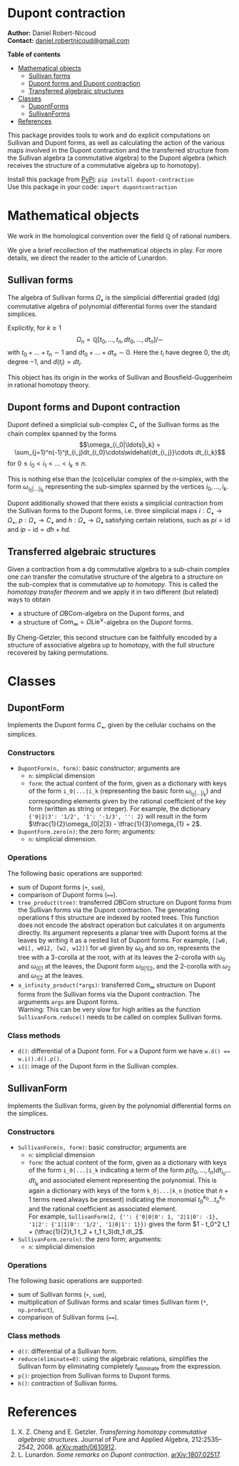 # Dupont contraction

**Author:** Daniel Robert-Nicoud<br>
**Contact:** daniel.robertnicoud@gmail.com

**Table of contents**
* [Mathematical objects](#mathematicalobjects)
    * [Sullivan forms](#sullivanforms)
    * [Dupont forms and Dupont contraction](#dupontforms)
    * [Transferred algebraic structures](#transferredstructures)
* [Classes](#classes)
    * [DupontForms](#classdupont)
    * [SullivanForms](#classsullivan)
* [References](#references)

This package provides tools to work and do explicit computations on Sullivan and Dupont forms, as well as calculating the action of the various maps involved in the Dupont contraction and the transferred structure from the Sullivan algebra (a commutative algebra) to the Dupont algebra (which receives the structure of a commutative algebra up to homotopy).

Install this package from [PyPi](https://pypi.org/project/dupont-contraction/1.0.0/): `pip install dupont-contraction`<br>
Use this package in your code: `import dupontcontraction`

# Mathematical objects <a name="mathematicalobjects"></a>

We work in the homological convention over the field $\mathbb{Q}$ of rational numbers.

We give a brief recollection of the mathematical objects in play. For more
details, we direct the reader to the article of Lunardon.

## Sullivan forms <a name="sullivanforms"></a>

The algebra of Sullivan forms $\Omega_\bullet$ is the simplicial differential
graded (dg) commutative algebra of polynomial differential forms over the
standard simplices.

Explicitly, for $k\ge1$
$$\Omega_n = \mathbb{Q}[t_0, \ldots, t_n, dt_0,\ldots, dt_n]/\sim$$
with $t_0 + ... + t_n \sim 1$ and $dt_0 + ... + dt_n \sim 0$. Here the $t_i$
have degree $0$, the $dt_i$ degree $-1$, and $d(t_i) = dt_i$.

This object has its origin in the works of Sullivan and Bousfield-Guggenheim in
rational homotopy theory.

## Dupont forms and Dupont contraction <a name="dupontforms"></a>

Dupont defined a simplicial sub-complex $C_\bullet$ of the Sullivan forms as the chain
complex spanned by the forms
$$\omega_{i_0|\ldots|i_k} = \sum_{j=1}^n(-1)^jt_{i_j}dt_{i_0}\cdots\widehat{dt_{i_j}}\cdots dt_{i_k}$$
for $0\le i_0 < i_1 < \ldots < i_k \le n$.

This is nothing else than the (co)cellular complex of the $n$-simplex, with the
form $\omega_{i_0|\ldots|i_k}$ representing the sub-simplex spanned by the
vertices $i_0, \ldots, i_k$.

Dupont additionally showed that there exists a simplicial contraction from the
Sullivan forms to the Dupont forms, i.e. three simplicial maps
$i:C_\bullet\to\Omega_\bullet$, $p:\Omega_\bullet\to C_\bullet$ and
$h:\Omega_\bullet\to\Omega_\bullet$ satisfying certain relations, such as
$pi = \mathrm{id}$ and $ip - \mathrm{id} = dh + hd$.

## Transferred algebraic structures <a name="transferredstructures"></a>

Given a contraction from a dg commutative algebra to a sub-chain complex one can
transfer the comutative structure of the algebra to a structure on the sub-complex
that is commutative *up to homotopy*. This is called the *homotopy transfer theorem*
and we apply it in two different (but related) ways to obtain
* a structure of $\Omega\mathrm{BCom}$-algebra on the Dupont forms, and
* a structure of $\mathrm{Com}_\infty = \Omega\mathrm{Lie}^\vee$-algebra on the
Dupont forms.

By Cheng-Getzler, this second structure can be faithfully encoded by a structure
of associative algebra up to homotopy, with the full structure recovered by taking
permutations.

# Classes <a name="classes"></a>

## DupontForm <a name="classdupont"></a>

Implements the Dupont forms $C_\bullet$, given by the cellular cochains on the simplices.

### Constructors

* `DupontForm(n, form)`: basic constructor; arguments are
    * `n`: simplicial dimension
    * `form`: the actual content of the form, given as a dictionary with keys of the form `i_0|...|i_k` (representing the basic form $\omega_{i_0|...|i_k}$) and corresponding elements given by the rational coefficient of the key form (written as string or integer). For example, the dictionary `{'0|2|3': '1/2', '1': '-1/3', '': 2}` will result in the form $\tfrac{1}{2}\omega_{0|2|3} - \tfrac{1}{3}\omega_{1} + 2$.
* `DupontForm.zero(n)`: the zero form; arguments:
    * `n`: simplicial dimension.

### Operations

The following basic operations are supported:
* sum of Dupont forms (`+`, `sum`),
* comparison of Dupont forms (`==`).
* `tree_product(tree)`: transferred $\Omega\mathrm{BCom}$ structure on Dupont forms from the Sullivan forms via the Dupont contraction. The generating operations f this structure are indexed by rooted trees. This function does not encode the abstract operation but calculates it on arguments directly. Its argument represents a planar tree with Dupont forms at the leaves by writing it as a nested list of Dupont forms. For example, `[[w0, w01], w012, [w2, w12]]` for `w0` given by $\omega_0$ and so on, represents the tree with a 3-corolla at the root, with at its leaves the 2-corolla with $\omega_0$ and $\omega_{0|1}$ at the leaves, the Dupont form $\omega_{0|1|2}$, and the 2-corolla with $\omega_2$ and $\omega_{1|2}$ at the leaves.
* `a_infinity_product(*args)`: transferred $\mathrm{Com}_\infty$ structure on Dupont forms from the Sullivan forms via the Dupont contraction. The arguments `args` are Dupont forms.<br>Warning: This can be very slow for high arities as the function `SullivanForm.reduce()` needs to be called on complex Sullivan forms.

### Class methods

* `d()`: differential of a Dupont form. For `w` a Dupont form we have
`w.d() == w.i().d().p()`.
* `i()`: image of the Dupont form in the Sullivan complex.

## SullivanForm <a name="classsullivan"></a>

Implements the Sullivan forms, given by the polynomial differential forms on the simplices.

### Constructors

* `SullivanForm(n, form)`: basic constructor; arguments are
    * `n`: simplicial dimension
    * `form`: the actual content of the form, given as a dictionary with keys of the form `i_0|...|i_k` indicating a term of the form $p(t_0,\ldots,t_n)dt_{i_0}\ldots dt_{i_k}$ and associated element representing the polynomial. This is again a dictionary with keys of the form `k_0|...|k_n` (notice that $n+1$ terms need always be present) indicating the monomial $t_0^{k_0}\ldots t_n^{k_n}$ and the rational coefficient as associated element.<br>
    For example, `SullivanForm(2, {'': {'0|0|0': 1, '2|1|0': -1}, '1|2': {'1|1|0': '1/2', '1|0|1': 1}})` gives the form $1 - t_0^2 t_1 + (\tfrac{1}{2}t_1 t_2 + t_1 t_3)dt_1 dt_2$.
* `SullivanForm.zero(n)`: the zero form; arguments:
    * `n`: simplicial dimension

### Operations

The following basic operations are supported:
* sum of Sullivan forms (`+`, `sum`),
* multiplication of Sullivan forms and scalar times Sullivan form (`*`, `np.product`),
* comparison of Sullivan forms (`==`).

### Class methods

* `d()`: differential of a Sullivan form.
* `reduce(eliminate=0)`: using the algebraic relations, simplifies the Sullivan form by eliminating completely $t_{\text{eliminate}}$ from the expression.
* `p()`: projection from Sullivan forms to Dupont forms.
* `h()`: contraction of Sullivan forms.

# References <a name="references"></a>

1. X. Z. Cheng and E. Getzler. <i>Transferring homotopy commutative algebraic structures</i>. Journal of Pure and Applied Algebra, 212:2535–2542, 2008. [arXiv:math/0610912](https://arxiv.org/pdf/math/0610912.pdf).
2. L. Lunardon. <i>Some remarks on Dupont contraction</i>. [arXiv:1807.02517](https://arxiv.org/pdf/1807.02517.pdf).
